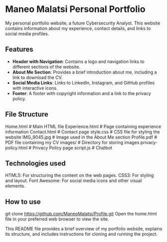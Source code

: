 # Maneo Malatsi Personal Portfolio

My personal portfolio website, a future Cybersecurity Analyst. This website contains information about my experience, contact details, and links to social media profiles.

## Features

- **Header with Navigation**: Contains a logo and navigation links to different sections of the website.
- **About Me Section**: Provides a brief introduction about me, including a link to download the CV.
- **Social Media Links**: Links to LinkedIn, Instagram, and GitHub profiles with interactive icons.
- **Footer**: A footer with copyright information and a link to the privacy policy.

## File Structure

Home.html        # Main HTML file
Experience.html   # Page containing experience information
Contact.html      # Contact page
style.css         # CSS file for styling the website
IMG_9045.jpg      # Image used in the About Me section
Profile.pdf       # PDF file containing my CV
images/           # Directory for storing images
privacy-policy.html # Privacy Policy page
script.js           # Chatbot

## Technologies used

HTML5: For structuring the content on the web pages.
CSS3: For styling and layout.
Font Awesome: For social media icons and other visual elements.

## How to use

git clone https://github.com/ManeoMalatsi/Profile.git
Open the home.html file in your preferred web browser to view the site.


This README file provides a brief overview of my portfolio website, explains its structure, and includes instructions for cloning and running the project.

